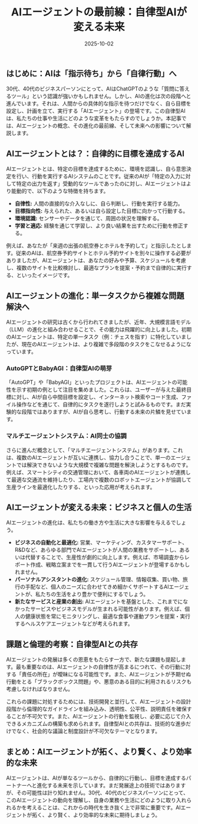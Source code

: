 ﻿---
title: AIエージェントの最前線：自律型AIが変える未来
date: 2025-10-02
tags: [AI]
category: ai
image: /ltb-blog/ai/ai-agents-future.png
description: "自律型AI（エージェント）の概念と進化、ビジネスや生活への影響を解説します。"
---

## はじめに：AIは「指示待ち」から「自律行動」へ

30代、40代のビジネスパーソンにとって、AIはChatGPTのような「質問に答えるツール」という認識が強いかもしれません。しかし、AIの進化は次の段階へと進んでいます。それは、人間からの具体的な指示を待つだけでなく、自ら目標を設定し、計画を立て、実行する「AIエージェント」の登場です。この自律型AIは、私たちの仕事や生活にどのような変革をもたらすのでしょうか。本記事では、AIエージェントの概念、その進化の最前線、そして未来への影響について解説します。

## AIエージェントとは？：自律的に目標を達成するAI

AIエージェントとは、特定の目標を達成するために、環境を認識し、自ら意思決定を行い、行動を実行するAIシステムのことです。従来のAIが「特定の入力に対して特定の出力を返す」受動的なツールであったのに対し、AIエージェントはより能動的で、以下のような特徴を持ちます。

* **自律性:** 人間の直接的な介入なしに、自ら判断し、行動を実行する能力。
* **目標指向性:** 与えられた、あるいは自ら設定した目標に向かって行動する。
* **環境認識:** センサーやデータを通じて、周囲の状況を理解する。
* **学習と適応:** 経験を通じて学習し、より良い結果を出すために行動を修正する。

例えば、あなたが「来週の出張の航空券とホテルを予約して」と指示したとします。従来のAIは、航空券予約サイトとホテル予約サイトを別々に操作する必要がありましたが、AIエージェントは、あなたの好みや予算、スケジュールを考慮し、複数のサイトを比較検討し、最適なプランを提案・予約まで自律的に実行する、といったイメージです。

## AIエージェントの進化：単一タスクから複雑な問題解決へ

AIエージェントの研究は古くから行われてきましたが、近年、大規模言語モデル（LLM）の進化と組み合わせることで、その能力は飛躍的に向上しました。初期のAIエージェントは、特定の単一タスク（例：チェスを指す）に特化していましたが、現在のAIエージェントは、より複雑で多段階のタスクをこなせるようになっています。

### AutoGPTとBabyAGI：自律型AIの萌芽

「AutoGPT」や「BabyAGI」といったプロジェクトは、AIエージェントの可能性を示す初期の例として注目を集めました。これらは、ユーザーが与えた最終目標に対し、AIが自ら中間目標を設定し、インターネット検索やコード生成、ファイル操作などを通じて、自律的にタスクを遂行しようと試みるものです。まだ実験的な段階ではありますが、AIが自ら思考し、行動する未来の片鱗を見せています。

### マルチエージェントシステム：AI同士の協調

さらに進んだ概念として、「マルチエージェントシステム」があります。これは、複数のAIエージェントが互いに連携し、協力し合うことで、単一のエージェントでは解決できないような大規模で複雑な問題を解決しようとするものです。例えば、スマートシティの交通管理において、各車両のAIエージェントが連携して最適な交通流を維持したり、工場内で複数のロボットエージェントが協調して生産ラインを最適化したりする、といった応用が考えられます。

## AIエージェントが変える未来：ビジネスと個人の生活

AIエージェントの進化は、私たちの働き方や生活に大きな影響を与えるでしょう。

* **ビジネスの自動化と最適化:** 営業、マーケティング、カスタマーサポート、R&Dなど、あらゆる部門でAIエージェントが人間の業務をサポートし、あるいは代替することで、生産性が劇的に向上します。例えば、市場調査からレポート作成、戦略立案までを一貫して行うAIエージェントが登場するかもしれません。
* **パーソナルアシスタントの進化:** スケジュール管理、情報収集、買い物、旅行の手配など、個人のニーズに合わせてきめ細かくサポートするAIエージェントが、私たちの生活をより豊かで便利にするでしょう。
* **新たなサービスと産業の創出:** AIエージェントを基盤とした、これまでになかったサービスやビジネスモデルが生まれる可能性があります。例えば、個人の健康状態を常にモニタリングし、最適な食事や運動プランを提案・実行するヘルスケアエージェントなどが考えられます。

## 課題と倫理的考察：自律型AIとの共存

AIエージェントの発展は多くの恩恵をもたらす一方で、新たな課題も提起します。最も重要なのは、AIエージェントの自律性が高まるにつれて、その行動に対する「責任の所在」が曖昧になる可能性です。また、AIエージェントが予期せぬ行動をとる「ブラックボックス問題」や、悪意のある目的に利用されるリスクも考慮しなければなりません。

これらの課題に対処するためには、技術開発と並行して、AIエージェントの設計段階から倫理的なガイドラインを組み込み、透明性、公平性、説明責任を確保することが不可欠です。また、AIエージェントの行動を監視し、必要に応じて介入できるメカニズムの構築も求められます。自律型AIとの共存は、技術的な進歩だけでなく、社会的な議論と制度設計が不可欠なテーマとなります。

## まとめ：AIエージェントが拓く、より賢く、より効率的な未来

AIエージェントは、AIが単なるツールから、自律的に行動し、目標を達成するパートナーへと進化する未来を示しています。まだ発展途上の技術ではありますが、その可能性は計り知れません。30代、40代のビジネスパーソンにとって、このAIエージェントの動向を理解し、自身の業務や生活にどのように取り入れられるかを考えることは、これからの時代を生き抜く上で非常に重要です。AIエージェントが拓く、より賢く、より効率的な未来に期待しましょう。
